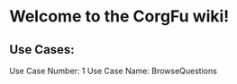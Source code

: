 Welcome to the CorgFu wiki!
===========================

Use Cases:
----------

Use Case Number: 1
Use Case Name: BrowseQuestions
